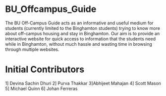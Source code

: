 
# BU_Offcampus_Guide
The BU Off-Campus Guide acts as an informative and useful medium for students (currently limited to the Binghamton students) 
trying to know more about off-campus housing and stay in Binghamton. Our aim is to provide an interactive website for 
quick access to information that the students need while in Binghamton, without much hassle and wasting time in browsing 
through multiple websites. 

# Initial Contributors

1] Devina Sachin Dhuri
2] Purva Thakkar
3]Abhijeet Mahajan
4] Scott Mason
5] Michael Quinn
6] Johan Ferreras



